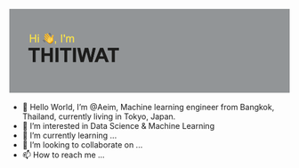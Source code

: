 ![header](https://raw.githubusercontent.com/Aeim/Aeim/main/header.png)

- 👋 Hello World, I’m @Aeim, Machine learning engineer from Bangkok, Thailand, currently living in Tokyo, Japan.
- 👀 I’m interested in Data Science & Machine Learning
- 🌱 I’m currently learning ...
- 💞️ I’m looking to collaborate on ...
- 📫 How to reach me ...

<!---
Aeim/Aeim is a ✨ special ✨ repository because its `README.md` (this file) appears on your GitHub profile.
You can click the Preview link to take a look at your changes.
--->
